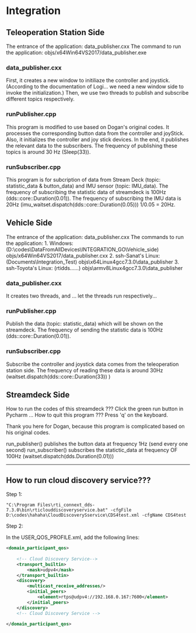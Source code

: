# Integration


## Teleoperation Station Side
The entrance of the application: data_publisher.cxx
The command to run the application: objs/x64Win64VS2017/data_publisher.exe

### data_publisher.cxx
First, it creates a new window to initiliaze the controller and joystick. (According to the documentation of Logi... we need a new window side to invoke the initialization.)
Then, we use two threads to publish and subscribe different topics respectively.

### runPublisher.cpp
This program is modified to use based on Dogan's original codes.
It processes the corresponding button data from the controller and joyStick.
Also, it initializes the controller and joy stick devices.
In the end, it publishes the relevant data to the subscribers.
The frequency of publishing these topics is around 30 Hz (Sleep(33)).

### runSubscriber.cpp
This program is for subcription of data from Stream Deck (topic: statistic_data & button_data) and IMU sensor (topic: IMU_data).
The frequency of subscribing the statistic data of streamdeck is 100Hz (dds::core::Duration(0.01)).
The frequency of subscribing the IMU data is 20Hz (imu_waitset.dispatch(dds::core::Duration(0.05))) 1/0.05 = 20Hz.


## Vehicle Side
The entrance of the application: data_publisher.cxx
The commands to run the application:
    1. Windows: (D:\codes\DataFromAllDevices\INTEGRATION_GO\Vehicle_side)
        objs/x64Win64VS2017/data_publisher.cxx
    2. ssh-Sanat's Linux: (Documents\Integration_Test\)
        objs\x64Linux4gcc7.3.0\data_publisher
    3. ssh-Toyota's Linux: (rtidds\......)
        objs\armv8Linux4gcc7.3.0\data_publisher

### data_publisher.cxx
It creates two threads, and ... let the threads run respectively...

### runPublisher.cpp
Publish the data (topic: statistic_data) which will be shown on the streamdeck.
The frequency of sending the statistic data is 100Hz (dds::core::Duration(0.01)).

### runSubscriber.cpp
Subscribe the controller and joystick data comes from the teleoperation station side.
The frequency of reading these data is around 30Hz (waitset.dispatch(dds::core::Duration(33)) )


## Streamdeck Side
How to run the codes of this streamdeck ???
Click the green run button in Pycharm ...
How to quit this program ???
Press 'q' on the keyboard.

Thank you here for Dogan, because this program is complicated based on his original codes.

run_publisher() publishes the button data at frequency 1Hz (send every one second)
run_subscriber() subscribes the statictic_data at frequency OF 100Hz (waitset.dispatch(dds.Duration(0.01)))

---

## How to run cloud discovery service???

Step 1:

```shell
"C:\Program Files\rti_connext_dds-7.3.0\bin\rticlouddiscoveryservice.bat" -cfgFile D:\codes\hahaha\CloudDiscoverySservice\CDS4test.xml -cfgName CDS4test
```

Step 2:

In the USER_QOS_PROFILE.xml, add the following lines:

```xml
<domain_participant_qos>
    
	<!-- Cloud Discovery Service-->
    <transport_builtin>
        <mask>udpv4</mask>
    </transport_builtin>
    <discovery>
        <multicast_receive_addresses/>
        <initial_peers>
            <element>rtps@udpv4://192.168.0.167:7600</element>
        </initial_peers>
    </discovery>
    <!-- Cloud Discovery Service -->

</domain_participant_qos>
```

